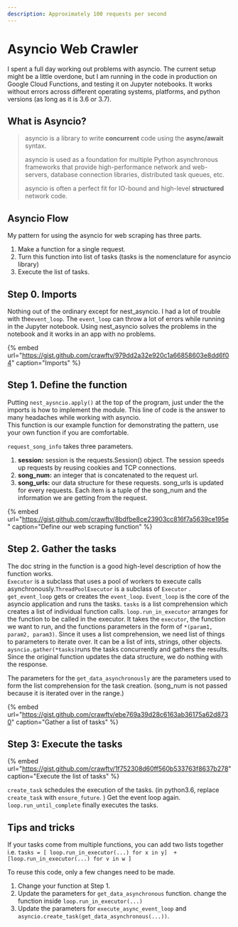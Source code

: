 ```yaml
---
description: Approximately 100 requests per second
---
```


# Asyncio Web Crawler

I spent a full day working out problems with asyncio. The current setup might be a little overdone, but I am running in the code in production on Google Cloud Functions, and testing it on Jupyter notebooks. It works without errors across different operating systems, platforms, and python versions \(as long as it is 3.6 or 3.7\).  

## What is Asyncio?

> asyncio is a library to write **concurrent** code using the **async/await** syntax.
>
> asyncio is used as a foundation for multiple Python asynchronous frameworks that provide high-performance network and web-servers, database connection libraries, distributed task queues, etc.
>
> asyncio is often a perfect fit for IO-bound and high-level **structured** network code.



## Asyncio Flow

My pattern for using the asyncio for web scraping has three parts.  


1. Make a function for a single request. 
2. Turn this function into list of tasks \(tasks is the nomenclature for asyncio library\)
3.  Execute the list of tasks.  

## Step 0. Imports

Nothing out of the ordinary except for nest\_asyncio. I had a lot of trouble with the`event_loop`. The `event_loop` can throw a lot of errors while running in the Jupyter notebook. Using nest\_asyncio solves the problems in the notebook and it works in an app with no problems. 

{% embed url="https://gist.github.com/crawftv/979dd2a32e920c1a66858603e8dd6f04" caption="Imports" %}

## Step 1. Define the function

Putting `nest_aysncio.apply()` at the top of the program, just under the the imports is how to implement the module. This line of code is the answer to many headaches while working with asyncio.  
This function is our example function for demonstrating the pattern, use your own function if you are comfortable. 

`request_song_info` takes three parameters.

1. **session:** session is the requests.Session\(\) object. The session speeds up requests by reusing cookies and TCP connections.
2. **song\_num:** an integer that is concatenated to the request url. 
3. **song\_urls:** our data structure for these requests. song\_urls is updated for every requests. Each item is a tuple of the song\_num and the information we are getting from the request.

{% embed url="https://gist.github.com/crawftv/8bdfbe8ce23903cc816f7a5639ce195e" caption="Define our web scraping function" %}

## Step 2. Gather the tasks

The doc string in the function is a good high-level description of how the function works.  
`Executor` is a subclass that uses a pool of workers to execute calls asynchronously.`ThreadPoolExecutor` is a subclass of `Executor` .  `get_event_loop` gets or creates the `event_loop`.  `Event_loop` is the core of the asyncio application and runs the tasks. `tasks` is a list comprehension which creates a list of individual function calls. `loop.run_in_executor` arranges for the function to be called in the executor. It takes the `executor`, the function we want to run, and the functions parameters in the form of `*(param1, param2, param3)`. Since it uses a list comprehension, we need list of things to parameters to iterate over. It can be a list of ints, strings, other objects.  
`aysncio.gather(*tasks)`runs the tasks concurrently and gathers the  results. Since the original function updates the data structure, we do nothing with the response. 

The parameters for the `get_data_asynchronously` are the parameters used to form the list comprehension for the task creation. \(song\_num is not passed because it is iterated over in the range.\)

{% embed url="https://gist.github.com/crawftv/ebe769a39d28c6163ab36175a62d8730" caption="Gather a list of tasks" %}

## Step 3: Execute the tasks

{% embed url="https://gist.github.com/crawftv/1f752308d60ff560b533763f8637b278" caption="Execute the list of tasks" %}

`create_task` schedules the execution of the tasks. \(in python3.6, replace `create_task` with `ensure_future`. \) Get the event loop again. `loop.run_until_complete` finally executes the tasks. 

## Tips and tricks

If your tasks come from multiple functions, you can add two lists together i.e. `tasks = [ loop.run_in_executor(...) for x in y]  + [loop.run_in_executor(...) for v in w ]`

To reuse this code, only a few changes need to be made. 

1. Change your function at Step 1.
2.  Update the parameters for `get_data_asynchronous` function. change the function inside `loop.run_in_executor(...)` 
3. Update the parameters for `execute_async_event_loop` and `asyncio.create_task(get_data_asynchronous(...))`.

